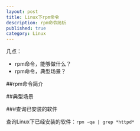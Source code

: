 ```yaml
---
layout: post
title: Linux下rpm命令
description: rpm命令简析
published: true
category: Linux
---
```


几点：

* rpm命令，能够做什么？
* rpm命令，典型场景？

##rpm命令简介




##典型场景

###查询已安装的软件

查询Linux下已经安装的软件：`rpm -qa | grep *httpd*`






































[NingG]:    http://ningg.github.com  "NingG"











